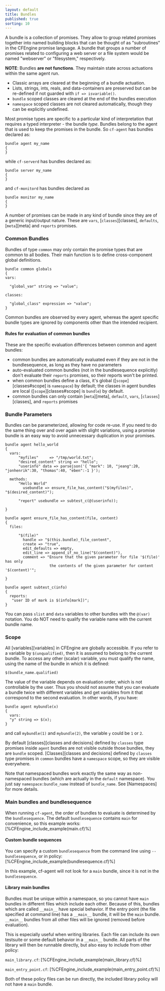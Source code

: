 ```yaml
---
layout: default
title: Bundles
published: true
sorting: 10
---
```


A bundle is a collection of promises. They allow to group related promises
together into named building blocks that can be thought of as "subroutines" in
the CFEngine promise language. A bundle that groups a number of promises
related to configuring a web server or a file system would be named
"webserver" or "filesystem," respectively.

**NOTE**: Bundles **are not functions**. They maintain state across actuations
within the same agent run.

* Classic arrays are cleared at the beginning of a bundle actuation.
* Lists, strings, ints, reals, and data-containers are preserved but can be
  re-defined if not guarded with ```if => isvariable()```.
* `bundle` scoped classes are cleared at the end of the bundles execution
* `namespace` scoped classes are not cleared automatically, though they can be
  explicitly undefined.

Most promise types are specific to a particular kind of interpretation that
requires a typed interpreter - the bundle *type*. Bundles belong to the agent
that is used to keep the promises in the bundle. So `cf-agent` has bundles
declared as:

```cf3
bundle agent my_name
{
}
```

while `cf-serverd` has bundles declared as:

```cf3
bundle server my_name
{
}
```

and `cf-monitord` has bundles declared as

```cf3
bundle monitor my_name
{
}
```

A number of promises can be made in any kind of bundle since they are of a
generic input/output nature. These are `vars`, [`classes`][classes], `defaults`,
[`meta`][meta] and `reports` promises.

### Common Bundles

Bundles of type `common` may only contain the promise types that are common to
all bodies. Their main function is to define cross-component global
definitions.

```cf3
bundle common globals
{
vars:

  "global_var" string => "value";

classes:

  "global_class" expression => "value";
}
```

Common bundles are observed by every agent, whereas the agent
specific bundle types are ignored by components other than the intended
recipient.

#### Rules for evaluation of common bundles

These are the specific evaluation differences between common and agent bundles:

* common bundles are automatically evaluated even if they are not in the bundlesequence, as long as they have no parameters
* auto-evaluated common bundles (not in the bundlesequence explicitly) don't evaluate their `reports` promises, so their reports won't be printed.
* when common bundles define a class, it's global ([`scope`][classes#scope] is `namespace`) by default; the classes in agent bundles are local ([`scope`][classes#scope] is `bundle`) by default.
* common bundles can only contain [`meta`][meta], `default`, `vars`, [`classes`][classes], and `reports` promises

### Bundle Parameters

Bundles can be parameterized, allowing for code re-use. If you need to do the
same thing over and over again with slight variations, using a promise bundle
is an easy way to avoid unnecessary duplication in your promises.

```
bundle agent hello_world
{
  vars:
      "myfiles"     => "/tmp/world.txt";
      "desired_content" string => "hello";
      "userinfo" data => parsejson('{ "mark": 10, "jeang":20, "jonhenrik":30, "thomas":40, "eben":-1 }');

  methods:
      "Hello World"
        usebundle => ensure_file_has_content("$(myfiles)", "$(desired_content)");

      "report" usebundle => subtest_c(@(userinfo));

}

bundle agent ensure_file_has_content(file, content)
{
  files:

      "$(file)"
        handle => "$(this.bundle)_file_content",
        create => "true",
        edit_defaults => empty,
        edit_line => append_if_no_line("$(content)"),
        comment => "Ensure that the given parameter for file '$(file)' has only
                    the contents of the given parameter for content '$(content)'";

}

bundle agent subtest_c(info)
{
  reports:
   "user ID of mark is $(info[mark])";
}
```

You can pass `slist` and `data` variables to other bundles with
the `@(var)` notation.  You do NOT need to qualify the variable name
with the current bundle name.

### Scope

All [variables][variables] in CFEngine are globally accessible. If you
refer to a variable by `$(unqualified)`, then it is assumed to belong
to the current bundle. To access any other (scalar) variable, you must
qualify the name, using the name of the bundle in which it is defined:

    $(bundle_name.qualified)

The value of the variable depends on evaluation order, which is not
controllable by the user. Thus you should not assume that you can
evaluate a bundle twice with different variables and get variables
from it that correspond to the second evaluation.  In other words, if you have:

```cf3
bundle agent mybundle(x)
{
  vars:
  "y" string => $(x);
}
```

and call `mybundle(1)` and `mybundle(2)`, the variable `y` could be `1` or `2`.

By default [classes][classes and decisions] defined by `classes` type promises
inside `agent` bundles are not visible outside those bundles, they are `bundle`
scoped. [Classes][classes and decisions] defined by `classes` type promises in
`common` bundles have a `namespace` scope, so they are visible everywhere.

Note that namespaced bundles work exactly the same way as
non-namespaced bundles (which are actually in the `default`
namespace).  You just say `namespace:bundle_name` instead of
`bundle_name`.  See [Namespaces] for more details.

### Main bundles and bundlesequence

When running `cf-agent`, the order of bundles to evaluate is determined by the `bundlesequence`.
The default `bundlesequence` contains `main` for convenience, so this example works:
[%CFEngine_include_example(main.cf)%]

#### Custom bundle sequences
You can specify a custom `bundlesequence` from the command line using `--bundlesequence`, or in policy:
[%CFEngine_include_example(bundlesequence.cf)%]

In this example, cf-agent will not look for a `main` bundle, since it is not in the `bundlesequence`.

#### Library main bundles

Bundles must be unique within a namespace, so you cannot have `main` bundles in different files which include each other.
Because of this, bundles which are called `__main__` have special behavior.
If the entry point (the file specified at command line) has a `__main__` bundle, it will be the `main` bundle.
`__main__` bundles from all other files will be ignored (removed before evaluation).

This is especially useful when writing libraries.
Each file can include its own testsuite or some default behavior in a `__main__` bundle.
All parts of the library will then be runnable directly, but also easy to include from other policy:

`main_library.cf`:
[%CFEngine_include_example(main_library.cf)%]

`main_entry_point.cf`:
[%CFEngine_include_example(main_entry_point.cf)%]

Both of these policy files can be run directly, the included library policy will not have a `main` bundle.
